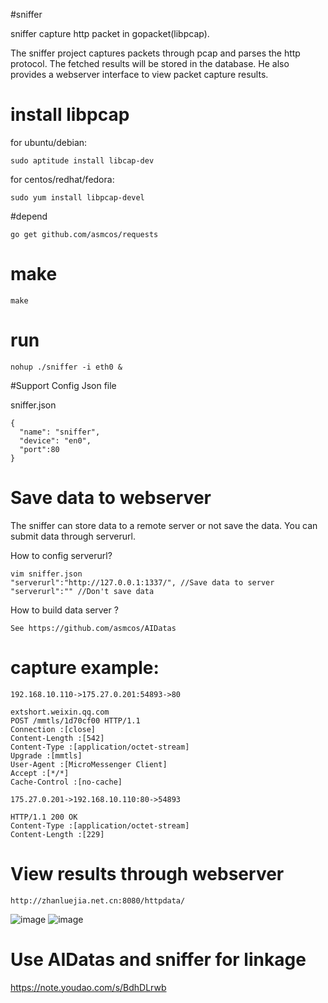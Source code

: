 #sniffer 

sniffer capture http packet in gopacket(libpcap).

The sniffer project captures packets through pcap and parses the http protocol. 
The fetched results will be stored in the database. 
He also provides a webserver interface to view packet capture results.

# install libpcap
for ubuntu/debian:

	sudo aptitude install libcap-dev

for centos/redhat/fedora:

	sudo yum install libpcap-devel


#depend

```
go get github.com/asmcos/requests 
```

# make
```
make
```

# run

```
nohup ./sniffer -i eth0 &
```


#Support Config Json file

sniffer.json

```
{
  "name": "sniffer",
  "device": "en0",
  "port":80
}
```


# Save data to webserver

The sniffer can store data to a remote server or not save the data.
You can submit data through serverurl.

How to config serverurl?

``` 
vim sniffer.json
"serverurl":"http://127.0.0.1:1337/", //Save data to server
"serverurl":"" //Don't save data
```

How to build data server ?

```
See https://github.com/asmcos/AIDatas

```


# capture example:
```
192.168.10.110->175.27.0.201:54893->80

extshort.weixin.qq.com
POST /mmtls/1d70cf00 HTTP/1.1 
Connection :[close]
Content-Length :[542]
Content-Type :[application/octet-stream]
Upgrade :[mmtls]
User-Agent :[MicroMessenger Client]
Accept :[*/*]
Cache-Control :[no-cache]

175.27.0.201->192.168.10.110:80->54893

HTTP/1.1 200 OK
Content-Type :[application/octet-stream]
Content-Length :[229]

```

# View results through webserver
```
http://zhanluejia.net.cn:8080/httpdata/
```
![image](http://www.zhanluejia.net.cn/static/uploads/8f74446537e233fb2af932355cd927f0.png)
![image](http://www.zhanluejia.net.cn/static/uploads/f5ef64bf4874bd2103945975a1db5d4a.png)



# Use AIDatas and sniffer for linkage
https://note.youdao.com/s/BdhDLrwb

